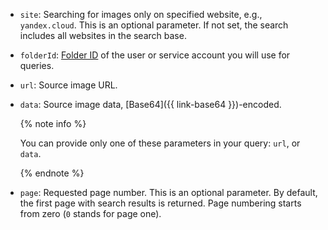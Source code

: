 * `site`: Searching for images only on specified website, e.g., `yandex.cloud`. This is an optional parameter. If not set, the search includes all websites in the search base.
* `folderId`: [Folder ID](../../resource-manager/operations/folder/get-id.md) of the user or service account you will use for queries.
* `url`: Source image URL.
* `data`: Source image data, [Base64]({{ link-base64 }})-encoded.

    {% note info %}

    You can provide only one of these parameters in your query: `url`, or `data`.

    {% endnote %}

* `page`: Requested page number. This is an optional parameter. By default, the first page with search results is returned. Page numbering starts from zero (`0` stands for page one).